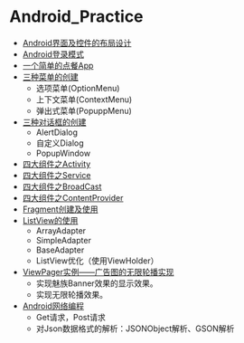 # Android_Practice

* [Android界面及控件的布局设计](UIApp/)
* [Android登录模式](LaunchMode/)
* [一个简单的点餐App](Wm_app/)
* [三种菜单的创建](Wm_app/)
  * 选项菜单(OptionMenu)
  * 上下文菜单(ContextMenu)
  * 弹出式菜单(PopuppMenu)
* [三种对话框的创建](DialogApp/)
  * AlertDialog
  * 自定义Dialog
  * PopupWindow
* [四大组件之Activity](ActivityLife/)
* [四大组件之Service](ServiceSolution/)
* [四大组件之BroadCast](BroadcastTest/)
* [四大组件之ContentProvider](myContentProvider/)
* [Fragment创建及使用](FragmentTest/)
* [ListView的使用](ListViewApp/)
  * ArrayAdapter
  * SimpleAdapter
  * BaseAdapter
  * ListView优化（使用ViewHolder）
* [ViewPager实例——广告图的无限轮播实现](ViewPagerApp/)
  * 实现魅族Banner效果的显示效果。
  * 实现无限轮播效果。
* [Android网络编程](NetworkApp/)
  * Get请求，Post请求
  * 对Json数据格式的解析：JSONObject解析、GSON解析
